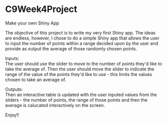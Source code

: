 # C9Week4Project
Make your own Shiny App


The objective of this project is to write my very first Shiny app. 
The ideas are endless, however, I chose to do a simple Shiny app that allows the user to input the number of points within a range 
decided upon by the user and provide as output the average of those randomly chosen points. 

Inputs: \
The user should use the slider to move to the number of points they'd like to take the average of.
Then the user should move the slider to indicate the range of the value of the points they'd like to use - this limits the values
chosen to take an average of.

Outputs: \
Then an interactive table is updated with the user inputed values from the sliders - the number of points, the range of those points and 
then the average is calucated interactively on the screen.

Enjoy!!
